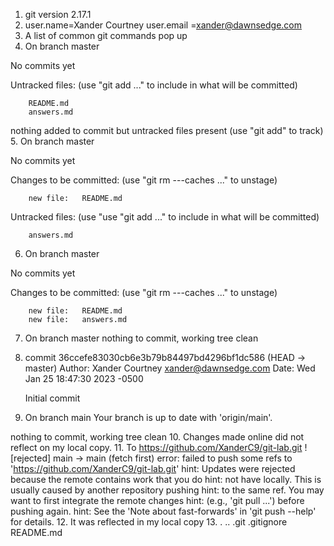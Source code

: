 1. git version 2.17.1
2. user.name=Xander Courtney
user.email =xander@dawnsedge.com
3. A list of common git commands pop up
4. On branch master

No commits yet

Untracked files:
	(use "git add <file>..." to include in what will be committed)
	
		README.md
		answers.md

nothing added to commit but untracked files present (use "git add" to track)
5. On branch master

No commits yet

Changes to be committed:
	(use "git rm ---caches <file>..." to unstage)
	
		new file:   README.md

Untracked files:
	(use "use "git add <file>..." to include in what will be committed)

		answers.md
6. On branch master

No commits yet

Changes to be committed:
	(use "git rm ---caches <file>..." to unstage)
	
		new file:   README.md
		new file:   answers.md
7. On branch master
nothing to commit, working tree clean
8. commit 36ccefe83030cb6e3b79b84497bd4296bf1dc586 (HEAD -> master)
Author: Xander Courtney <xander@dawnsedge.com>
Date:   Wed Jan 25 18:47:30 2023 -0500

	Initial commit
9. On branch main
Your branch is up to date with 'origin/main'.

nothing to commit, working tree clean
10. Changes made online did not reflect on my local copy.
11. To https://github.com/XanderC9/git-lab.git
 ! [rejected]        main -> main (fetch first)
error: failed to push some refs to 'https://github.com/XanderC9/git-lab.git'
hint: Updates were rejected because the remote contains work that you do
hint: not have locally. This is usually caused by another repository pushing
hint: to the same ref. You may want to first integrate the remote changes
hint: (e.g., 'git pull ...') before pushing again.
hint: See the 'Note about fast-forwards' in 'git push --help' for details.
12. It was reflected in my local copy
13. .  ..  .git  .gitignore  README.md

